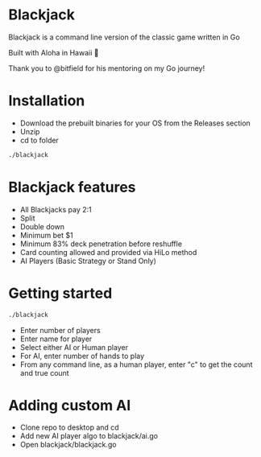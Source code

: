 # Blackjack

Blackjack is a command line version of the classic game written in Go

Built with Aloha in Hawaii 🌊

Thank you to @bitfield for his mentoring on my Go journey!


# Installation

* Download the prebuilt binaries for your OS from the Releases section
* Unzip
* cd to folder
```bash
./blackjack
```

# Blackjack features
* All Blackjacks pay 2:1
* Split
* Double down
* Minimum bet $1
* Minimum 83% deck penetration before reshuffle
* Card counting allowed and provided via HiLo method
* AI Players (Basic Strategy or Stand Only)


# Getting started
```bash
./blackjack
```
* Enter number of players
* Enter name for player
* Select either AI or Human player
* For AI, enter number of hands to play
* From any command line, as a human player, enter "c" to get the count and true count


# Adding custom AI
* Clone repo to desktop and cd
* Add new AI player algo to blackjack/ai.go
* Open blackjack/blackjack.go








